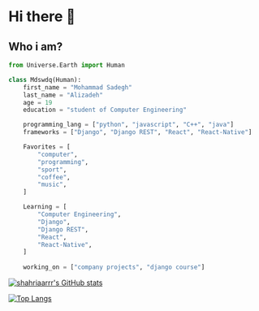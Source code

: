 # Hi there 👋
## Who i am?

```py
from Universe.Earth import Human

class Mdswdq(Human):
    first_name = "Mohammad Sadegh"
    last_name = "Alizadeh"
    age = 19
    education = "student of Computer Engineering"

    programming_lang = ["python", "javascript", "C++", "java"]
    frameworks = ["Django", "Django REST", "React", "React-Native"]

    Favorites = [
        "computer",
        "programming",
        "sport",
        "coffee",
        "music",
    ]

    Learning = [
        "Computer Engineering",
        "Django",
        "Django REST",
        "React",
        "React-Native",
    ]
    
    working_on = ["company projects", "django course"]

```

[![shahriaarrr's GitHub stats](https://github-readme-stats.vercel.app/api?username=shahriaarrr&hide=prs&custom_title=My%20Github%20Stat's&show_icons=true&theme=tokyonight&border_radius=10&hide_border=true&bg_color=15,0d1117,1a1b26)](https://github.com/shahriaarrr)

[![Top Langs](https://github-readme-stats.vercel.app/api/top-langs/?username=shahriaarrr&hide=Vim+Script,Vim+Snippet,C&theme=tokyonight&hide_border=true&border_radius=10&bg_color=15,0d1117,1a1b26&show_icons=true&layout=compact)](https://github.com/shahriaarrr)
